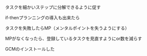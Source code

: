 タスクを細かいステップに分解できるように促す

if-thenプランニングの導入も出来たら

タスクを失敗したらMP（メンタルポイントを失うようにする）

MPがなくなったら、登録しているタスクを見直すようにor数を減らす

GCMのインストールした
